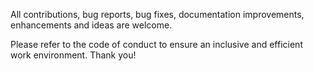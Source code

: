 All contributions, bug reports, bug fixes, documentation improvements, enhancements and ideas are welcome.

Please refer to the code of conduct to ensure an inclusive and efficient work environment. Thank you!
